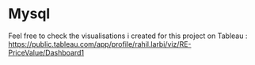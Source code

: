 # Mysql
Feel free to check the visualisations i created for this project on Tableau : https://public.tableau.com/app/profile/rahil.larbi/viz/RE-PriceValue/Dashboard1
